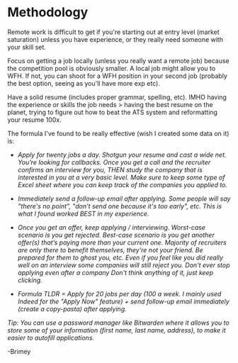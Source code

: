 # Methodology
Remote work is difficult to get if you're starting out at entry level (market saturation) unless you have experience, or they really need someone with your skill set.

Focus on getting a job locally (unless you really want a remote job) because the competition pool is obviously smaller. A local job might allow you to WFH. If not, you can shoot for a WFH position in your second job (probably the best option, seeing as you'll have more exp etc).

Have a solid resume (includes proper grammar, spelling, etc). IMHO having the experience or skills the job needs > having the best resume on the planet, trying to figure out how to beat the ATS system and reformatting your resume 100x.
        
The formula I've found to be really effective (wish I created some data on it) is:

- *Apply for twenty jobs a day. Shotgun your resume and cast a wide net. You're looking for callbacks. Once you get a call and the recruiter confirms an interview for you, THEN study the company that is interested in you at a very basic level. Make sure to keep some type of Excel sheet where you can keep track of the companies you applied to.*

- *Immediately send a follow-up email after applying. Some people will say "there's no point", "don't send one because it's too early", etc. This is what I found worked BEST in my experience.*

- *Once you get an offer, keep applying / interviewing. Worst-case scenario is you get rejected. Best-case scenario is you get another offer(s) that’s paying more than your current one. Majority of recruiters are only there to benefit themselves, they’re not your friend. Be prepared for them to ghost you, etc. Even if you feel like you did really well on an interview some companies will still reject you. Don't ever stop applying even after a company Don't think anything of it, just keep clicking.*

- *Formula TLDR = Apply for 20 jobs per day (100 a week. I mainly used Indeed for the "Apply Now" feature) + send follow-up email immediately (create a copy-pasta) after applying.*

*Tip: You can use a password manager like Bitwarden where it allows you to store some of your information (first name, last name, address), to make it easier to autofill applications.*
 
 -Brimey
